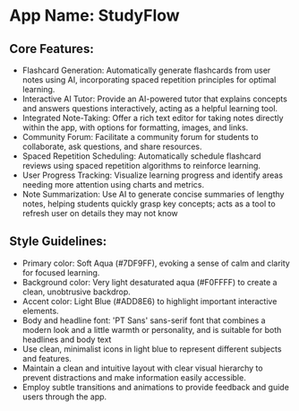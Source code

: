 # **App Name**: StudyFlow

## Core Features:

- Flashcard Generation: Automatically generate flashcards from user notes using AI, incorporating spaced repetition principles for optimal learning.
- Interactive AI Tutor: Provide an AI-powered tutor that explains concepts and answers questions interactively, acting as a helpful learning tool.
- Integrated Note-Taking: Offer a rich text editor for taking notes directly within the app, with options for formatting, images, and links.
- Community Forum: Facilitate a community forum for students to collaborate, ask questions, and share resources.
- Spaced Repetition Scheduling: Automatically schedule flashcard reviews using spaced repetition algorithms to reinforce learning.
- User Progress Tracking: Visualize learning progress and identify areas needing more attention using charts and metrics.
- Note Summarization: Use AI to generate concise summaries of lengthy notes, helping students quickly grasp key concepts; acts as a tool to refresh user on details they may not know

## Style Guidelines:

- Primary color: Soft Aqua (#7DF9FF), evoking a sense of calm and clarity for focused learning.
- Background color: Very light desaturated aqua (#F0FFFF) to create a clean, unobtrusive backdrop.
- Accent color: Light Blue (#ADD8E6) to highlight important interactive elements.
- Body and headline font: 'PT Sans' sans-serif font that combines a modern look and a little warmth or personality, and is suitable for both headlines and body text
- Use clean, minimalist icons in light blue to represent different subjects and features.
- Maintain a clean and intuitive layout with clear visual hierarchy to prevent distractions and make information easily accessible.
- Employ subtle transitions and animations to provide feedback and guide users through the app.